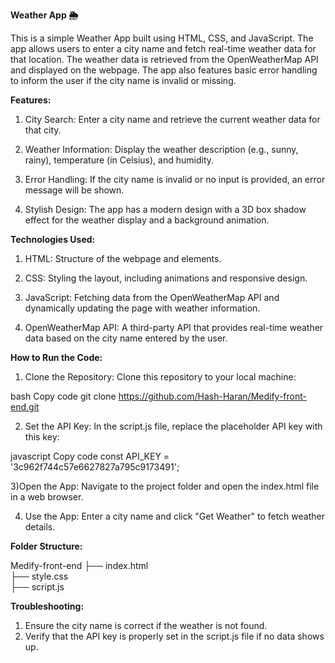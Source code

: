 **Weather App 🌦️**

   This is a simple Weather App built using HTML, CSS, and JavaScript. The app allows users to enter a city name and fetch real-time weather data for that location. The weather data is retrieved from the OpenWeatherMap API and displayed on the webpage. The app also features basic error handling to inform the user if the city name is invalid or missing.

**Features:**
1) City Search: Enter a city name and retrieve the current weather data for that city.

2) Weather Information: Display the weather description (e.g., sunny, rainy), temperature (in Celsius), and humidity.

3) Error Handling: If the city name is invalid or no input is provided, an error message will be shown.

4) Stylish Design: The app has a modern design with a 3D box shadow effect for the weather display and a background animation.

**Technologies Used:**
1) HTML: Structure of the webpage and elements.

2) CSS: Styling the layout, including animations and responsive design.

3) JavaScript: Fetching data from the OpenWeatherMap API and dynamically updating the page with weather information.

4) OpenWeatherMap API: A third-party API that provides real-time weather data based on the city name entered by the user.

**How to Run the Code:**
1) Clone the Repository: Clone this repository to your local machine:

bash
Copy code
git clone https://github.com/Hash-Haran/Medify-front-end.git

2) Set the API Key: In the script.js file, replace the placeholder API key with this key:

javascript
Copy code
const API_KEY = '3c962f744c57e6627827a795c9173491'; 

3)Open the App: Navigate to the project folder and open the index.html file in a web browser.

4) Use the App: Enter a city name and click "Get Weather" to fetch weather details.

**Folder Structure:**

Medify-front-end
  ├── index.html  
  ├── style.css   
  ├── script.js        
  
**Troubleshooting:**
1) Ensure the city name is correct if the weather is not found.
2) Verify that the API key is properly set in the script.js file if no data shows up.
